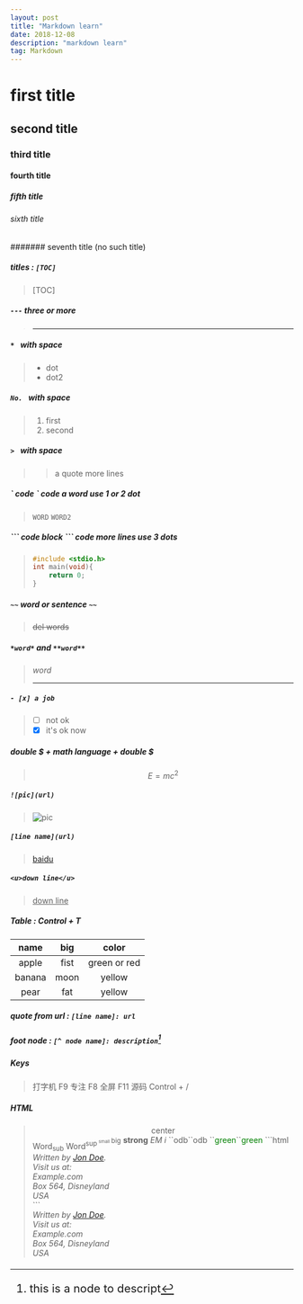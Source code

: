 ```yaml
---
layout: post
title: "Markdown learn"
date: 2018-12-08 
description: "markdown learn"
tag: Markdown
---   
```


# first title

## second title

### third title

#### fourth title

##### fifth title

###### sixth title

####### seventh title (no such title)

##### titles : `[TOC]`

> [TOC]

#####  `---` three or more

> ---

##### `* ` with space

> * dot
> * dot2

##### `No. ` with space

> 1. first
> 2. second

##### `> ` with space

> > a quote
> > more lines

##### \`  code  \`  code a word use 1 or 2 dot

> `WORD`
> ``WORD2``

##### \`\`\`  code block  \`\`\`  code more lines use 3 dots

> ``` c
> #include <stdio.h>
> int main(void){
>     return 0;
> }
> ```

##### `~~`  word or sentence `~~`

> ~~del words~~

##### `*word*` and `**word**`

> *word*
>
> ****

##### `- [x] a job` 

> - [ ] not ok
> - [x] it's ok now

##### double $ +  math language + double $

> $$
> E=mc^2
> $$
>

##### `![pic](url)`

> ![pic](http://www.dilidili.wang/uploads/allimg/171228/290_1701448511.jpg)

##### `[line name](url)`

> [baidu](https://www.baidu.com)

##### `<u>down line</u>`

> <u>down line</u>

##### Table : Control + T

|  name  | big  |    color     |
| :----: | :--: | :----------: |
| apple  | fist | green or red |
| banana | moon |    yellow    |
|  pear  | fat  |    yellow    |



#####  quote from url : `[line name]: url`

> [baidu]: https://www.baidu.com

##### foot node : `[^ node name]: description`[^node]

> [^node]: this is a node to descript

##### Keys 

> 打字机	F9
> 专注		F8
> 全屏		F11
> 源码		Control + /

##### HTML

> <center>center</center>
> Word<sub>sub</sub>
> Word<sup>sup<sup>
> <small>small</small>
> <big>big<big>
> <strong>strong</strong>
> <em>EM</em>
> <i>i</i>
> ``<bdo dir="rtl">bdo</bdo>``<bdo dir="rtl">bdo</bdo>
> ``<font color="green">green</font>``<font color="green">green</font>
> ```html
> <address>
> Written by <a href="mailto:webmaster@example.com">Jon Doe</a>.<br> 
> Visit us at:<br>
> Example.com<br>
> Box 564, Disneyland<br>
> USA
> </address>
> ```
> <address>
> Written by <a href="mailto:webmaster@example.com">Jon Doe</a>.<br> 
> Visit us at:<br>
> Example.com<br>
> Box 564, Disneyland<br>
> USA
> </address>
> 

